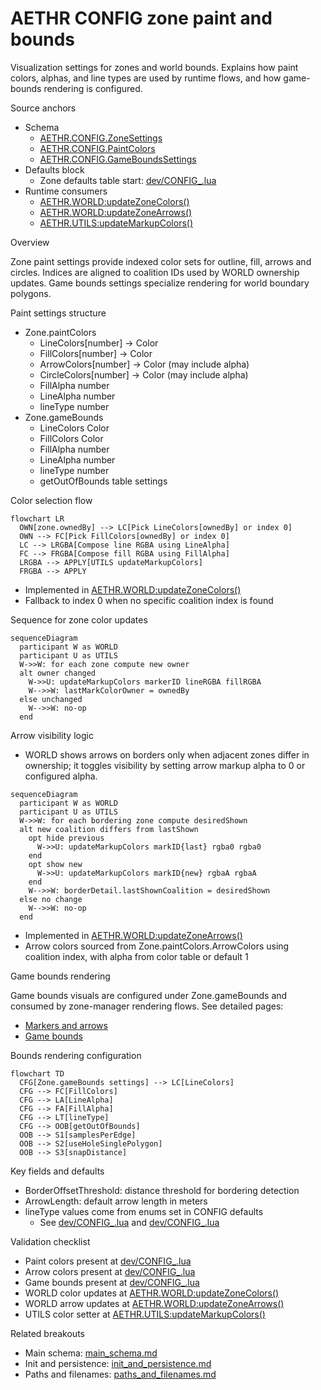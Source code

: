 # AETHR CONFIG zone paint and bounds

Visualization settings for zones and world bounds. Explains how paint colors, alphas, and line types are used by runtime flows, and how game-bounds rendering is configured.

Source anchors

- Schema
  - [AETHR.CONFIG.ZoneSettings](../../dev/CONFIG_.lua:124)
  - [AETHR.CONFIG.PaintColors](../../dev/CONFIG_.lua:107)
  - [AETHR.CONFIG.GameBoundsSettings](../../dev/CONFIG_.lua:116)
- Defaults block
  - Zone defaults table start: [dev/CONFIG_.lua](../../dev/CONFIG_.lua:295)
- Runtime consumers
  - [AETHR.WORLD:updateZoneColors()](../../dev/WORLD.lua:683)
  - [AETHR.WORLD:updateZoneArrows()](../../dev/WORLD.lua:730)
  - [AETHR.UTILS:updateMarkupColors()](../../dev/UTILS.lua:188)

Overview

Zone paint settings provide indexed color sets for outline, fill, arrows and circles. Indices are aligned to coalition IDs used by WORLD ownership updates. Game bounds settings specialize rendering for world boundary polygons.

Paint settings structure

- Zone.paintColors
  - LineColors[number] -> Color
  - FillColors[number] -> Color
  - ArrowColors[number] -> Color (may include alpha)
  - CircleColors[number] -> Color (may include alpha)
  - FillAlpha number
  - LineAlpha number
  - lineType number
- Zone.gameBounds
  - LineColors Color
  - FillColors Color
  - FillAlpha number
  - LineAlpha number
  - lineType number
  - getOutOfBounds table settings

Color selection flow

```mermaid
flowchart LR
  OWN[zone.ownedBy] --> LC[Pick LineColors[ownedBy] or index 0]
  OWN --> FC[Pick FillColors[ownedBy] or index 0]
  LC --> LRGBA[Compose line RGBA using LineAlpha]
  FC --> FRGBA[Compose fill RGBA using FillAlpha]
  LRGBA --> APPLY[UTILS updateMarkupColors]
  FRGBA --> APPLY
```

- Implemented in [AETHR.WORLD:updateZoneColors()](../../dev/WORLD.lua:683)
- Fallback to index 0 when no specific coalition index is found

Sequence for zone color updates

```mermaid
sequenceDiagram
  participant W as WORLD
  participant U as UTILS
  W->>W: for each zone compute new owner
  alt owner changed
    W->>U: updateMarkupColors markerID lineRGBA fillRGBA
    W-->>W: lastMarkColorOwner = ownedBy
  else unchanged
    W-->>W: no-op
  end
```

Arrow visibility logic

- WORLD shows arrows on borders only when adjacent zones differ in ownership; it toggles visibility by setting arrow markup alpha to 0 or configured alpha.

```mermaid
sequenceDiagram
  participant W as WORLD
  participant U as UTILS
  W->>W: for each bordering zone compute desiredShown
  alt new coalition differs from lastShown
    opt hide previous
      W->>U: updateMarkupColors markID{last} rgba0 rgba0
    end
    opt show new
      W->>U: updateMarkupColors markID{new} rgbaA rgbaA
    end
    W-->>W: borderDetail.lastShownCoalition = desiredShown
  else no change
    W-->>W: no-op
  end
```

- Implemented in [AETHR.WORLD:updateZoneArrows()](../../dev/WORLD.lua:730)
- Arrow colors sourced from Zone.paintColors.ArrowColors using coalition index, with alpha from color table or default 1

Game bounds rendering

Game bounds visuals are configured under Zone.gameBounds and consumed by zone-manager rendering flows. See detailed pages:
- [Markers and arrows](../zone_manager/markers_and_arrows.md)
- [Game bounds](../zone_manager/game_bounds.md)

Bounds rendering configuration

```mermaid
flowchart TD
  CFG[Zone.gameBounds settings] --> LC[LineColors]
  CFG --> FC[FillColors]
  CFG --> LA[LineAlpha]
  CFG --> FA[FillAlpha]
  CFG --> LT[lineType]
  CFG --> OOB[getOutOfBounds]
  OOB --> S1[samplesPerEdge]
  OOB --> S2[useHoleSinglePolygon]
  OOB --> S3[snapDistance]
```

Key fields and defaults

- BorderOffsetThreshold: distance threshold for bordering detection
- ArrowLength: default arrow length in meters
- lineType values come from enums set in CONFIG defaults
  - See [dev/CONFIG_.lua](../../dev/CONFIG_.lua:319) and [dev/CONFIG_.lua](../../dev/CONFIG_.lua:326)

Validation checklist

- Paint colors present at [dev/CONFIG_.lua](../../dev/CONFIG_.lua:296)
- Arrow colors present at [dev/CONFIG_.lua](../../dev/CONFIG_.lua:307)
- Game bounds present at [dev/CONFIG_.lua](../../dev/CONFIG_.lua:321)
- WORLD color updates at [AETHR.WORLD:updateZoneColors()](../../dev/WORLD.lua:683)
- WORLD arrow updates at [AETHR.WORLD:updateZoneArrows()](../../dev/WORLD.lua:730)
- UTILS color setter at [AETHR.UTILS:updateMarkupColors()](../../dev/UTILS.lua:188)

Related breakouts

- Main schema: [main_schema.md](./main_schema.md)
- Init and persistence: [init_and_persistence.md](./init_and_persistence.md)
- Paths and filenames: [paths_and_filenames.md](./paths_and_filenames.md)